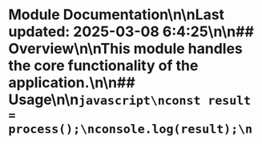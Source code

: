 # Module Documentation\n\nLast updated: 2025-03-08 6:4:25\n\n## Overview\n\nThis module handles the core functionality of the application.\n\n## Usage\n\n```javascript\nconst result = process();\nconsole.log(result);\n```
